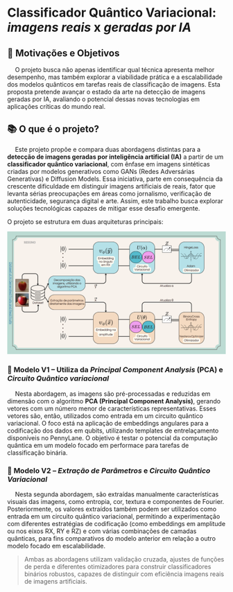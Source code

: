 # Classificador Quântico Variacional: *imagens reais* x *geradas por IA*

## 📌 Motivações e Objetivos

&emsp; O projeto busca não apenas identificar qual técnica apresenta melhor desempenho, mas também explorar a viabilidade prática e a escalabilidade dos modelos quânticos em tarefas reais de classificação de imagens. Esta proposta pretende avançar o estado da arte na detecção de imagens geradas por IA, avaliando o potencial dessas novas tecnologias em aplicações críticas do mundo real.

## 📚 O que é o projeto?

&emsp; Este projeto propõe e compara duas abordagens distintas para a **detecção de imagens geradas por inteligência artificial (IA)** a partir de um **classificador quântico variacional**, com ênfase em imagens sintéticas criadas por modelos generativos como GANs (Redes Adversárias Generativas) e Diffusion Models. Essa iniciativa, parte em consequência da crescente dificuldade em distinguir imagens artificiais de reais, fator que levanta sérias preocupações em áreas como jornalismo, verificação de autenticidade, segurança digital e arte. Assim, este trabalho busca explorar soluções tecnológicas capazes de mitigar esse desafio emergente.

 O projeto se estrutura em duas arquiteturas principais:

<img src="docs/Diagrama.png" alt="Diagrama do projeto" width="1000"/>

### 📘 **Modelo V1** – Utiliza da *Principal Component Analysis* (PCA) e *Circuito Quântico variacional*

&emsp; Nesta abordagem, as imagens são pré-processadas e reduzidas em dimensão com o algoritmo **PCA (Principal Component Analysis)**, gerando vetores com um número menor de características representativas. Esses vetores são, então, utilizados como entrada em um circuito quântico variacional. O foco está na aplicação de embeddings angulares para a codificação dos dados em qubits, utilizando templates de entrelaçamento disponíveis no PennyLane. O objetivo é testar o potencial da computação quântica em um modelo focado em performace para tarefas de classificação binária.

 ### 📗 **Modelo V2** – *Extração de Parâmetros* e *Circuito Quântico Variacional*

&emsp; Nesta segunda abordagem, são extraídas manualmente características visuais das imagens, como entropia, cor, textura e componentes de Fourier. Posteriormente, os valores extraídos também podem ser utilizados como entrada em um circuito quântico variacional, permitindo a experimentação com diferentes estratégias de codificação (como embeddings em amplitude ou nos eixos RX, RY e RZ) e com várias combinações de camadas quânticas, para fins comparativos do modelo anterior em relação a outro modelo focado em escalabilidade.

> Ambas as abordagens utilizam validação cruzada, ajustes de funções de perda e diferentes otimizadores para construir classificadores binários robustos, capazes de distinguir com eficiência imagens reais de imagens artificiais.
